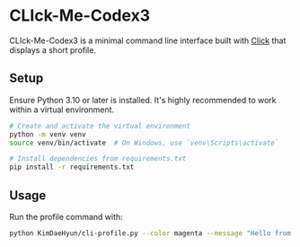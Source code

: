 # CLIck-Me-Codex3

CLIck-Me-Codex3 is a minimal command line interface built with [Click](https://click.palletsprojects.com/) that displays a short profile.

## Setup

Ensure Python 3.10 or later is installed. It's highly recommended to work within a virtual environment.

```bash
# Create and activate the virtual environment
python -m venv venv
source venv/bin/activate  # On Windows, use `venv\Scripts\activate`

# Install dependencies from requirements.txt
pip install -r requirements.txt
```

## Usage

Run the profile command with:

```bash
python KimDaeHyun/cli-profile.py --color magenta --message "Hello from Click"
```
